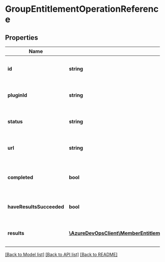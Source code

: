 # GroupEntitlementOperationReference

## Properties
Name | Type | Description | Notes
------------ | ------------- | ------------- | -------------
**id** | **string** | Unique identifier for the operation. | [optional] 
**pluginId** | **string** | Unique identifier for the plugin. | [optional] 
**status** | **string** | The current status of the operation. | [optional] 
**url** | **string** | URL to get the full operation object. | [optional] 
**completed** | **bool** | Operation completed with success or failure. | [optional] 
**haveResultsSucceeded** | **bool** | True if all operations were successful. | [optional] 
**results** | [**\AzureDevOpsClient\MemberEntitlementManagement\AzureDevOpsClient\MemberEntitlementManagement\Model\GroupOperationResult[]**](GroupOperationResult.md) | List of results for each operation. | [optional] 

[[Back to Model list]](../README.md#documentation-for-models) [[Back to API list]](../README.md#documentation-for-api-endpoints) [[Back to README]](../README.md)


